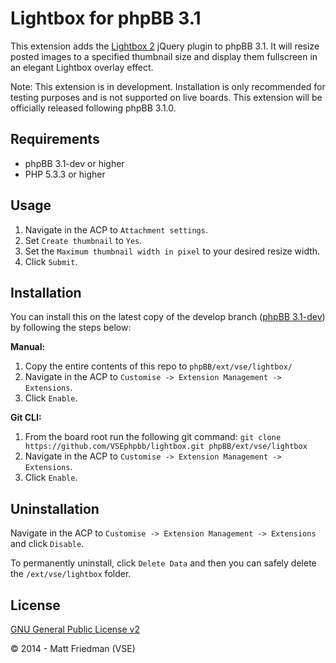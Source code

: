 # Lightbox for phpBB 3.1

This extension adds the [Lightbox 2](http://lokeshdhakar.com/projects/lightbox2/) jQuery plugin to phpBB 3.1. It will resize posted images to a specified thumbnail size and display them fullscreen in an elegant Lightbox overlay effect.

Note: This extension is in development. Installation is only recommended for testing purposes and is not supported on live boards. This extension will be officially released following phpBB 3.1.0.

## Requirements
* phpBB 3.1-dev or higher
* PHP 5.3.3 or higher

## Usage
1. Navigate in the ACP to `Attachment settings`.
2. Set `Create thumbnail` to `Yes`.
3. Set the `Maximum thumbnail width in pixel` to your desired resize width.
4. Click `Submit`.

## Installation
You can install this on the latest copy of the develop branch ([phpBB 3.1-dev](https://github.com/phpbb/phpbb3)) by following the steps below:

**Manual:**

1. Copy the entire contents of this repo to `phpBB/ext/vse/lightbox/`
2. Navigate in the ACP to `Customise -> Extension Management -> Extensions`.
3. Click `Enable`.

**Git CLI:**

1. From the board root run the following git command:
`git clone https://github.com/VSEphpbb/lightbox.git phpBB/ext/vse/lightbox`
2. Navigate in the ACP to `Customise -> Extension Management -> Extensions`.
3. Click `Enable`.

## Uninstallation
Navigate in the ACP to `Customise -> Extension Management -> Extensions` and click `Disable`.

To permanently uninstall, click `Delete Data` and then you can safely delete the `/ext/vse/lightbox` folder.

## License
[GNU General Public License v2](http://opensource.org/licenses/GPL-2.0)

© 2014 - Matt Friedman (VSE)

